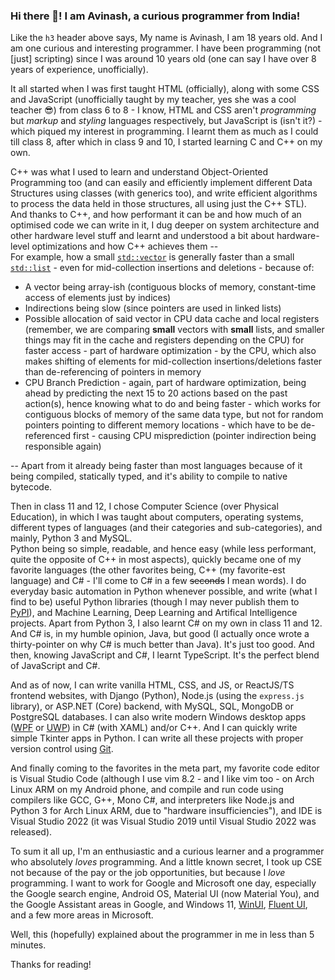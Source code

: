 ### Hi there 👋! I am Avinash, a curious programmer from India!

Like the `h3` header above says, My name is Avinash, I am 18 years old. And I am one curious and interesting programmer. I have been programming (not [just] scripting) since I was around 10 years old (one can say I have over 8 years of experience, unofficially).  
  
It all started when I was first taught HTML (officially), along with some CSS and JavaScript (unofficially taught by my teacher, yes she was a cool teacher 😎) from class 6 to 8 - I know, HTML and CSS aren't *programming* but *markup* and *styling* languages respectively, but JavaScript is (isn't it?) - which piqued my interest in programming. I learnt them as much as I could till class 8, after which in class 9 and 10, I started learning C and C++ on my own.  
  
C++ was what I used to learn and understand Object-Oriented Programming too (and can easily and efficiently implement different Data Structures using classes (with generics too), and write efficient algorithms to process the data held in those structures, all using just the C++ STL). And thanks to C++, and how performant it can be and how much of an optimised code we can write in it, I dug deeper on system architecture and other hardware level stuff and learnt and understood a bit about hardware-level optimizations and how C++ achieves them --  
For example, how a small [`std::vector`](https://en.cppreference.com/w/cpp/container/vector "C++ Vector") is generally faster than a small [`std::list`](https://en.cppreference.com/w/cpp/container/list "C++ Linear Doubly Linked List") - even for mid-collection insertions and deletions - because of:  

+ A vector being array-ish (contiguous blocks of memory, constant-time access of elements just by indices)
+ Indirections being slow (since pointers are used in linked lists)
+ Possible allocation of said vector in CPU data cache and local registers (remember, we are comparing **small** vectors with **small** lists, and smaller things may fit in the cache and registers depending on the CPU) for faster access - part of hardware optimization - by the CPU, which also makes shifting of elements for mid-collection insertions/deletions faster than de-referencing of pointers in memory
+ CPU Branch Prediction - again, part of hardware optimization, being ahead by predicting the next 15 to 20 actions based on the past action(s), hence knowing what to do and being faster - which works for contiguous blocks of memory of the same data type, but not for random pointers pointing to different memory locations - which have to be de-referenced first - causing CPU misprediction (pointer indirection being responsible again)

-- Apart from it already being faster than most languages because of it being compiled, statically typed, and it's ability to compile to native bytecode.  
  
Then in class 11 and 12, I chose Computer Science (over Physical Education), in which I was taught about computers, operating systems, different types of languages (and their categories and sub-categories), and mainly, Python 3 and MySQL.  
Python being so simple, readable, and hence easy (while less performant, quite the opposite of C++ in most aspects), quickly became one of my favorite languages (the other favorites being, C++ (my favorite-est language) and C# - I'll come to C# in a few ~~seconds~~ I mean words). I do everyday basic automation in Python whenever possible, and write (what I find to be) useful Python libraries (though I may never publish them to [PyPI](https://pypi.org/ "Python Package Index")), and Machine Learning, Deep Learning and Artifical Intelligence projects. Apart from Python 3, I also learnt C# on my own in class 11 and 12. And C# is, in my humble opinion, Java, but good (I actually once wrote a thirty-pointer on why C# is much better than Java). It's just too good. And then, knowing JavaScript and C#, I learnt TypeScript. It's the perfect blend of JavaScript and C#.  
  
And as of now, I can write vanilla HTML, CSS, and JS, or ReactJS/TS frontend websites, with Django (Python), Node.js (using the `express.js` library), or ASP.NET (Core) backend, with MySQL, SQL, MongoDB or PostgreSQL databases. I can also write modern Windows desktop apps ([WPF](https://docs.microsoft.com/en-us/dotnet/desktop/wpf/?view=netdesktop-6.0 "Windows Presentation Foundation") or [UWP](https://docs.microsoft.com/en-us/windows/uwp/ "Universal Windows Platform")) in C# (with XAML) and/or C++. And I can quickly write simple Tkinter apps in Python. I can write all these projects with proper version control using [Git](https://git-scm.com/ "Git SCM").  
  
And finally coming to the favorites in the meta part, my favorite code editor is Visual Studio Code (although I use vim 8.2 - and I like vim too - on Arch Linux ARM on my Android phone, and compile and run code using compilers like GCC, G++, Mono C#, and interpreters like Node.js and Python 3 for Arch Linux ARM, due to "hardware insufficiencies"), and IDE is Visual Studio 2022 (it was Visual Studio 2019 until Visual Studio 2022 was released).  
  
To sum it all up, I'm an enthusiastic and a curious learner and a programmer who absolutely *loves* programming. And a little known secret, I took up CSE not because of the pay or the job opportunities, but because I *love* programming. I want to work for Google and Microsoft one day, especially the Google search engine, Android OS, Material UI (now Material You), and the Google Assistant areas in Google, and Windows 11, [WinUI](https://docs.microsoft.com/en-us/windows/apps/winui/ "Windows UI"), [Fluent UI](https://developer.microsoft.com/en-us/fluentui#/get-started/web#fluent-ui-react "Fluent UI React"), and a few more areas in Microsoft.
  
Well, this (hopefully) explained about the programmer in me in less than 5 minutes.  
  
Thanks for reading!
